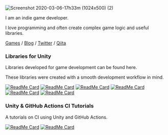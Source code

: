 ![Screenshot 2020-03-06-17h33m (1024x500) (2)](https://user-images.githubusercontent.com/13536348/111169621-79f4f100-85e6-11eb-84bc-ab9b0da27fe5.png)

I am an indie game developer.

I love programming and often create complex game logic and useful libraries.

 [Games](https://mackysoft.net/games/) / [Blog](https://mackysoft.net/blog/) / [Twitter](https://twitter.com/makihiro_dev) / [Qiita](https://qiita.com/makihiro_dev)

### Libraries for Unity

Libraries developed for game development can be found here.

These libraries were created with a smooth development workflow in mind.

[![ReadMe Card](https://github-readme-stats.vercel.app/api/pin/?username=mackysoft&repo=Vision)](https://github.com/mackysoft/Vision)
[![ReadMe Card](https://github-readme-stats.vercel.app/api/pin/?username=mackysoft&repo=Choice)](https://github.com/mackysoft/Choice)
[![ReadMe Card](https://github-readme-stats.vercel.app/api/pin/?username=mackysoft&repo=Modiferty)](https://github.com/mackysoft/Modiferty)
[![ReadMe Card](https://github-readme-stats.vercel.app/api/pin/?username=mackysoft&repo=PoolManager)](https://github.com/mackysoft/PoolManager)
[![ReadMe Card](https://github-readme-stats.vercel.app/api/pin/?username=mackysoft&repo=Unity-SerializeReferenceExtensions)](https://github.com/mackysoft/Unity-SerializeReferenceExtensions)
[![ReadMe Card](https://github-readme-stats.vercel.app/api/pin/?username=mackysoft&repo=UniData)](https://github.com/mackysoft/UniData)

### Unity & GitHub Actions CI Tutorials

A tutorials on CI using Unity and GitHub Actions.

[![ReadMe Card](https://github-readme-stats.vercel.app/api/pin/?username=mackysoft&repo=Unity-GitHubActions-Tutorials)](https://github.com/mackysoft/Unity-GitHubActions-Tutorials)
[![ReadMe Card](https://github-readme-stats.vercel.app/api/pin/?username=mackysoft&repo=Unity-ManualActivation)](https://github.com/mackysoft/Unity-ManualActivation)
